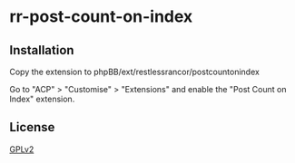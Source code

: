 # rr-post-count-on-index

## Installation

Copy the extension to phpBB/ext/restlessrancor/postcountonindex

Go to "ACP" > "Customise" > "Extensions" and enable the "Post Count on Index" extension.

## License

[GPLv2](license.txt)
